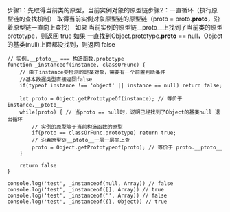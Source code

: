 
步骤1：先取得当前类的原型，当前实例对象的原型链
​步骤2：一直循环（执行原型链的查找机制）
取得当前实例对象原型链的原型链（proto = proto.__proto__，沿着原型链一直向上查找）
如果 当前实例的原型链__proto__上找到了当前类的原型prototype，则返回 true
如果 一直找到Object.prototype.__proto__ == null，Object的基类(null)上面都没找到，则返回 false


```
// 实例.__ptoto__ === 构造函数.prototype
function _instanceof(instance, classOrFunc) {
    // 由于instance要检测的是某对象，需要有一个前置判断条件
    //基本数据类型直接返回false
    if(typeof instance !== 'object' || instance == null) return false;

    let proto = Object.getPrototypeOf(instance); // 等价于 instance.__ptoto__
    while(proto) { // 当proto == null时，说明已经找到了Object的基类null 退出循环
        // 实例的原型等于当前构造函数的原型
        if(proto == classOrFunc.prototype) return true;
        // 沿着原型链__ptoto__一层一层向上查
        proto = Object.getPrototypeof(proto); // 等价于 proto.__ptoto__
    }

    return false
}

console.log('test', _instanceof(null, Array)) // false
console.log('test', _instanceof([], Array)) // true
console.log('test', _instanceof('', Array)) // false
console.log('test', _instanceof({}, Object)) // true
```